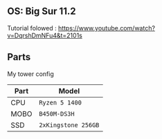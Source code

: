 ## OS: Big Sur 11.2

Tutorial folowed : https://www.youtube.com/watch?v=DqrshDmNFu4&t=2101s

## Parts

My tower config

|Part                         |Model                         |
|-------------------------------|-----------------------------|
|CPU            |`Ryzen 5 1400`          |
|MOBO            |`B450M-DS3H`           |
|SSD| `2xKingstone 256GB`|
